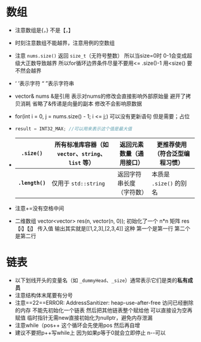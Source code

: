 # 数组

+ 注意数组是{，} 不是【，】

+ 时刻注意数组不能越界，注意用例的空数组

+ 注意 `nums.size()` 返回 `size_t`（无符号整数） 所以当size=0时 0-1会变成超级大正数导致越界 所以for循环边界条件尽量不要用<= .size()-1 用<size() 要不然会越界

+ ‘ ’表示字符 “ ”表示字符串

+ vector<int>& nums &是引用 表示对nums的修改会直接影响外部原始量 避开了拷贝消耗 省略了&传递是向量的副本 修改不会影响原数据

+ for(int i = 0, j = nums.size() - 1; i <= j;) 可以没有更新语句 但是需要；占位

+ ```cpp
  result = INT32_MAX; //可以用来表示这个值是最大值
  ```

* | **`.size()`**   | 所有标准库容器（如 `vector`、`string`、`list` 等） | 返回元素数量（通用接口） | 更推荐使用（符合泛型编程习惯） |
  | --------------- | -------------------------------------------------- | ------------------------ | ------------------------------ |
  | **`.length()`** | 仅用于 `std::string`                               | 返回字符串长度（字符数） | 本质是 `.size()` 的别名        |

* 注意+=没有空格中间

* 二维数组  vector<vector<int>> res(n, vector<int>(n, 0));  初始化了一个 n*n 矩阵 res【i】【j】 传入值 输出其实就是[[1,2,3],[2,3,4]] 这种 第一个是第一行 第二个是第二行

  

# 链表

* 以下划线开头的变量名（如 `_dummyHead`、`_size`）通常表示它们是类的**私有成员**
* 注意结构体末尾要有分号
* 注意==22==ERROR: AddressSanitizer: heap-use-after-free 访问已经删除的内存 不能先初始化一个链表 然后把其他链表整个赋给他 可以直接设为空再赋值 临时指针无需new直接初始化为nullptr，避免内存泄漏
* 注意while（pos++ 这个循环会先使用pos 然后再自增
* 建议不要把p++写while上 因为如果p等于0就会立即停止 n--可以
